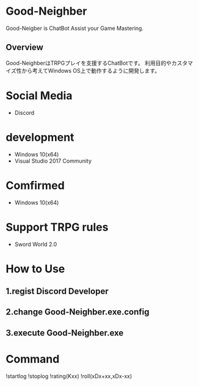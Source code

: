 # Good-Neighber
Good-Neigber is ChatBot Assist your Game Mastering.

## Overview
Good-NeighberはTRPGプレイを支援するChatBotです。
利用目的やカスタマイズ性から考えてWindows OS上で動作するように開発します。


# Social Media
+ Discord


# development
+ Windows 10(x64)
+ Visual Studio 2017 Community


# Comfirmed
+ Windows 10(x64)


# Support TRPG rules
+ Sword World 2.0


# How to Use

## 1.regist Discord Developer
## 2.change Good-Neighber.exe.config
## 3.execute Good-Neighber.exe


# Command
!startlog
!stoplog
!rating(Kxx)
!roll(xDx+xx,xDx-xx)

